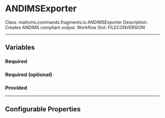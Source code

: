 <h1>ANDIMSExporter</h1>
Class: maltcms.commands.fragments.io.ANDIMSExporter
Description: Creates ANDIMS compliant output.
Workflow Slot: FILECONVERSION

---

<h2>Variables</h2>
<h3>Required</h3>

<h3>Required (optional)</h3>

<h3>Provided</h3>


---

<h2>Configurable Properties</h2>

